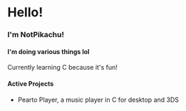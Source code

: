 # Hello!
### I'm NotPikachu!
#### I'm doing various things lol
Currently learning C because it's fun!
#### Active Projects
- Pearto Player, a music player in C for desktop and 3DS
